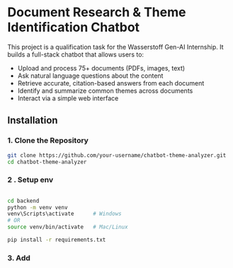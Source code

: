 #  Document Research & Theme Identification Chatbot

This project is a qualification task for the Wasserstoff Gen-AI Internship. It builds a full-stack chatbot that allows users to:

- Upload and process 75+ documents (PDFs, images, text)
- Ask natural language questions about the content
- Retrieve accurate, citation-based answers from each document
- Identify and summarize common themes across documents
- Interact via a simple web interface




## Installation
### 1. Clone the Repository


```bash
git clone https://github.com/your-username/chatbot-theme-analyzer.git
cd chatbot-theme-analyzer

```


### 2 . Setup env


```bash 

cd backend
python -m venv venv
venv\Scripts\activate      # Windows
# OR
source venv/bin/activate   # Mac/Linux

pip install -r requirements.txt


```


### 3. Add